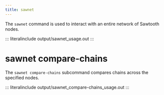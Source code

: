 ```yaml
---
title: sawnet
---
```


The `sawnet` command is used to interact with an entire network of
Sawtooth nodes.

::: literalinclude
output/sawnet_usage.out
:::

# sawnet compare-chains

<!--
  Copyright 2017 Intel Corporation

  Licensed under the Apache License, Version 2.0 (the "License");
  you may not use this file except in compliance with the License.
  You may obtain a copy of the License at

      http://www.apache.org/licenses/LICENSE-2.0

  Unless required by applicable law or agreed to in writing, software
  distributed under the License is distributed on an "AS IS" BASIS,
  WITHOUT WARRANTIES OR CONDITIONS OF ANY KIND, either express or implied.
  See the License for the specific language governing permissions and
  limitations under the License.
-->

The `sawnet compare-chains` subcommand compares chains across the
specified nodes.

::: literalinclude
output/sawnet_compare-chains_usage.out
:::
